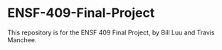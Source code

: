 # ENSF-409-Final-Project
This repository is for the ENSF 409 Final Project, by Bill Luu and Travis Manchee.